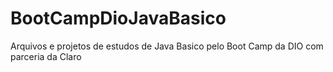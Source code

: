 # BootCampDioJavaBasico
Arquivos e projetos de estudos de Java Basico pelo Boot Camp da DIO com parceria da Claro
